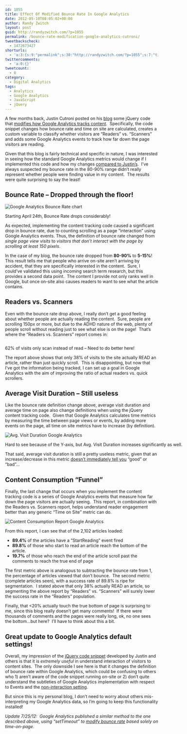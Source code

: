```yaml
---
id: 1055
title: Effect Of Modified Bounce Rate In Google Analytics
date: 2012-05-10T08:05:02+00:00
author: Randy Zwitch
layout: post
guid: http://randyzwitch.com/?p=1055
permalink: /bounce-rate-modification-google-analytics-cutroni/
tweetbackscheck:
  - 1472673427
shorturls:
  - 'a:3:{s:9:"permalink";s:30:"http://randyzwitch.com/?p=1055";s:7:"tinyurl";s:26:"http://tinyurl.com/bllzdyh";s:4:"isgd";s:19:"http://is.gd/jWyv4P";}'
twittercomments:
  - 'a:0:{}'
tweetcount:
  - 0
category:
  - Digital Analytics
tags:
  - Analytics
  - Google Analytics
  - JavaScript
  - jQuery
---
```

A few months back, Justin Cutroni posted on his <a title="Justin Cutroni web analytics blog" href="http://cutroni.com/blog" target="_blank">blog</a> some jQuery code that <a title="Modifying Bounce Rate and Time on Site in Google Analytics" href="http://cutroni.com/blog/2012/02/21/advanced-content-tracking-with-google-analytics-part-1/" target="_blank">modifies how Google Analytics tracks content</a>.  Specifically, the code snippet changes how bounce rate and time on site are calculated, creates a custom variable to classify whether visitors are &#8220;Readers&#8221; vs. &#8220;Scanners&#8221; and adds some Google Analytics events to track how far down the page visitors are reading.

Given that this blog is fairly technical and specific in nature, I was interested in seeing how the standard Google Analytics metrics would change if I implemented this code and how my changes <a title="Justin Cutroni bounce rate code results" href="http://cutroni.com/blog/2012/02/23/advanced-content-tracking-with-google-analytics-part-2/" target="_blank">compared to Justin&#8217;s</a>.  I&#8217;ve always suspected my bounce rate in the 80-90% range didn&#8217;t really represent whether people were finding value in my content.  The results were quite surprising to say the least!

<!--more-->

## Bounce Rate &#8211; Dropped through the floor!

<div id="attachment_1057" style="width: 594px" class="wp-caption aligncenter">
  <img class="size-large wp-image-1057" title="bounce-rate-graph-google-analytics" src="http://i0.wp.com/randyzwitch.com/wp-content/uploads/2012/05/bounce-rate-graph-google-analytics-1024x212.png?fit=584%2C120" alt="Google Analytics Bounce Rate chart" srcset="http://i1.wp.com/randyzwitch.com/wp-content/uploads/2012/05/bounce-rate-graph-google-analytics.png?resize=1024%2C212 1024w, http://i1.wp.com/randyzwitch.com/wp-content/uploads/2012/05/bounce-rate-graph-google-analytics.png?resize=150%2C31 150w, http://i1.wp.com/randyzwitch.com/wp-content/uploads/2012/05/bounce-rate-graph-google-analytics.png?resize=300%2C62 300w, http://i1.wp.com/randyzwitch.com/wp-content/uploads/2012/05/bounce-rate-graph-google-analytics.png?resize=500%2C103 500w, http://i1.wp.com/randyzwitch.com/wp-content/uploads/2012/05/bounce-rate-graph-google-analytics.png?w=1099 1099w" sizes="(max-width: 584px) 100vw, 584px" data-recalc-dims="1" />

  <p class="wp-caption-text">
    Starting April 24th, Bounce Rate drops considerably!
  </p>
</div>

As expected, implementing the content tracking code caused a significant drop in bounce rate, due to counting scrolling as a page &#8220;interaction&#8221; using Google Analytics events. Thus, the definition of bounce rate changed from _single page view visits_ to _visitors that don&#8217;t interact with the page by scrolling at least 150 pixels_.

In the case of my blog, the bounce rate dropped from **80-90%** to **5-15%**!  This result tells me that people who arrive on-site aren&#8217;t arriving by accident, that they are specifically interested in the content.  Sure, I could&#8217;ve validated this using incoming search term research, but this provides a second data point.  The content I provide not only ranks well in Google, but once on-site also causes readers to want to see what the article contains.

## Readers vs. Scanners

Even with the bounce rate drop above, I really don&#8217;t get a good feeling about whether people are actually reading the content.  Sure, people are scrolling 150px or more, but due to the ADHD nature of the web, plenty of people scroll without reading just to see what else is on the page!  That&#8217;s where the &#8220;Readers vs. Scanners&#8221; report comes in:

<div id="attachment_1060" style="width: 594px" class="wp-caption aligncenter">
  <img class=" wp-image-1060" title="google-analytics-reader-vs-scanner" src="http://i0.wp.com/randyzwitch.com/wp-content/uploads/2012/05/google-analytics-reader-vs-scanner.png?resize=584%2C184" alt="" srcset="http://i0.wp.com/randyzwitch.com/wp-content/uploads/2012/05/google-analytics-reader-vs-scanner.png?resize=1024%2C323 1024w, http://i0.wp.com/randyzwitch.com/wp-content/uploads/2012/05/google-analytics-reader-vs-scanner.png?resize=150%2C47 150w, http://i0.wp.com/randyzwitch.com/wp-content/uploads/2012/05/google-analytics-reader-vs-scanner.png?resize=300%2C94 300w, http://i0.wp.com/randyzwitch.com/wp-content/uploads/2012/05/google-analytics-reader-vs-scanner.png?resize=500%2C157 500w, http://i0.wp.com/randyzwitch.com/wp-content/uploads/2012/05/google-analytics-reader-vs-scanner.png?w=1118 1118w" sizes="(max-width: 584px) 100vw, 584px" data-recalc-dims="1" />

  <p class="wp-caption-text">
    62% of visits only scan instead of read &#8211; Need to do better here!
  </p>
</div>

The report above shows that only 38% of visits to the site actually READ an article, rather than just quickly scroll.  This is disappointing, but now that I&#8217;ve got the information being tracked, I can set up a goal in Google Analytics with the aim of improving the ratio of actual readers vs. quick scrollers.

## Average Visit Duration &#8211; Still useless

Like the bounce rate definition change above, average visit duration and average time on page also change definitions when using the jQuery content tracking code.  Given that Google Analytics calculates time metrics by measuring the time between page views or events, by adding more events on the page, all time on site metrics have to increase (by definition).

<div id="attachment_1062" style="width: 594px" class="wp-caption aligncenter">
  <img class="size-large wp-image-1062" title="avg-visit-duration-google-analytics" src="http://i2.wp.com/randyzwitch.com/wp-content/uploads/2012/05/avg-visit-duration-google-analytics-1024x230.png?fit=584%2C131" alt="Avg. Visit Duration Google Analytics" srcset="http://i1.wp.com/randyzwitch.com/wp-content/uploads/2012/05/avg-visit-duration-google-analytics.png?resize=1024%2C230 1024w, http://i1.wp.com/randyzwitch.com/wp-content/uploads/2012/05/avg-visit-duration-google-analytics.png?resize=150%2C33 150w, http://i1.wp.com/randyzwitch.com/wp-content/uploads/2012/05/avg-visit-duration-google-analytics.png?resize=300%2C67 300w, http://i1.wp.com/randyzwitch.com/wp-content/uploads/2012/05/avg-visit-duration-google-analytics.png?resize=500%2C112 500w, http://i1.wp.com/randyzwitch.com/wp-content/uploads/2012/05/avg-visit-duration-google-analytics.png?w=1108 1108w" sizes="(max-width: 584px) 100vw, 584px" data-recalc-dims="1" />

  <p class="wp-caption-text">
    Hard to see because of the Y-axis, but Avg. Visit Duration increases significantly as well.
  </p>
</div>

That said, average visit duration is still a pretty useless metric, given that an increase/decrease in this metric <a title="Avinash:  You are what you measure" href="http://www.kaushik.net/avinash/measure-choose-smarter-kpis-incentives/" target="_blank">doesn&#8217;t immediately tell you</a> &#8220;good&#8221; or &#8220;bad&#8221;&#8230;

## Content Consumption &#8220;Funnel&#8221;

Finally, the last change that occurs when you implement the content tracking code is a series of Google Analytics events that measure how far down the page visitors are actually seeing.  This report, in combination with the Readers vs. Scanners report, helps understand reader engagement better than any generic &#8220;Time on Site&#8221; metric can do.

<img class="aligncenter size-large wp-image-1064" title="content-consumption-google-analytics" src="http://i1.wp.com/randyzwitch.com/wp-content/uploads/2012/05/content-consumption-google-analytics-1024x145.png?fit=584%2C82" alt="Content Consumption Report Google Analytics" srcset="http://i2.wp.com/randyzwitch.com/wp-content/uploads/2012/05/content-consumption-google-analytics.png?resize=1024%2C145 1024w, http://i2.wp.com/randyzwitch.com/wp-content/uploads/2012/05/content-consumption-google-analytics.png?resize=150%2C21 150w, http://i2.wp.com/randyzwitch.com/wp-content/uploads/2012/05/content-consumption-google-analytics.png?resize=300%2C42 300w, http://i2.wp.com/randyzwitch.com/wp-content/uploads/2012/05/content-consumption-google-analytics.png?resize=500%2C71 500w, http://i2.wp.com/randyzwitch.com/wp-content/uploads/2012/05/content-consumption-google-analytics.png?w=1123 1123w" sizes="(max-width: 584px) 100vw, 584px" data-recalc-dims="1" />

From this report, I can see that of the 2,102 articles loaded:

  * **89.4%** of the articles have a &#8220;StartReading&#8221; event fired
  * **89.8%** of those who start to read an article reach the bottom of the article.
  * **19.7%** of those who reach the end of the article scroll past the comments to reach the true end of page

The first metric above is analogous to subtracting the bounce rate from 1, the percentage of articles viewed that don&#8217;t bounce.  The second metric (complete articles seen), with a success rate of 89.8% is ripe for segmentation.  I stated above that only 38% actually READ an article, so segmenting the above report by &#8220;Readers&#8221; vs. &#8220;Scanners&#8221; will surely lower the success rate in the &#8220;Readers&#8221; population.

Finally, that <20% actually touch the true bottom of page is surprising to me, since this blog really doesn&#8217;t get many comments!  If there were thousands of comments and the pages were really long, ok, no one sees the bottom&#8230;but here?  I&#8217;ll have to think about this a bit.

## Great update to Google Analytics default settings!

Overall, my impression of the <a title="jQuery Google Analytics content tracking snippet" href="http://cutroni.com/blog/2012/02/21/advanced-content-tracking-with-google-analytics-part-1/" target="_blank">jQuery code snippet</a> developed by Justin and others is that it is _extremely useful_ in understand interaction of visitors to content sites.  The only downside I see here is that it changes the definition of bounce rate within Google Analytics, which could be confusing to others who 1) aren&#8217;t aware of the code snippet running on-site or 2) don&#8217;t quite understand the subtleties of Google Analytics implementation with respect to Events and the <a title="Google Analytics Non-Interaction Events" href="https://developers.google.com/analytics/devguides/collection/gajs/eventTrackerGuide#non-interaction" target="_blank">non-interaction setting</a>.

But since this is my personal blog, I don&#8217;t need to worry about others mis-interpreting my Google Analytics data, so I&#8217;m going to keep this functionality installed!





_Update 7/25/12:  Google Analytics published a similar method to the one described above, using &#8220;setTimeout&#8221; to <a title="Google Analytics Modified Bounce Rate article" href="http://analytics.blogspot.com/2012/07/tracking-adjusted-bounce-rate-in-google.html" target="_blank">modify bounce rate</a> based solely on time-on-page_.
